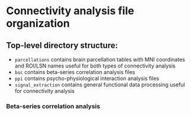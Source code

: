 # Connectivity analysis file organization

## Top-level directory structure:
- `parcellations` contains brain parcellation tables with MNI coordinates and ROI/LSN names useful for both types of connectivity analysis
- `bsc` contains beta-series correlation analysis files
- `ppi` contains psycho-physiological interaction analysis files 
- `signal_extraction` contains general functional data processing useful for connectivity analysis

### Beta-series correlation analysis